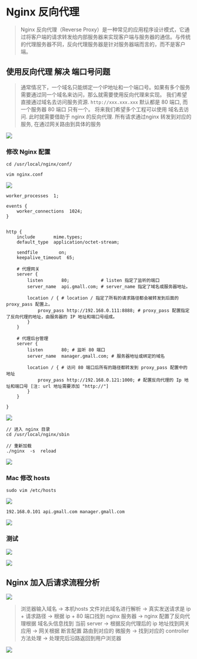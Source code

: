 # Nginx 反向代理

> Nginx 反向代理（Reverse Proxy）是一种常见的应用程序设计模式，它通过将客户端的请求转发给内部服务器来实现客户端与服务器的通信。与传统的代理服务器不同，反向代理服务器是针对服务器端而言的，而不是客户端。

## 使用反向代理 解决 端口号问题

> 通常情况下，一个域名只能绑定一个IP地址和一个端口号。如果有多个服务需要通过同一个域名来访问，那么就需要使用反向代理来实现。
> 我们希望直接通过域名去访问服务资源. `http://xxx.xxx.xxx` 默认都是 80 端口, 而一个服务器 80 端口 只有一个。
> 将来我们希望多个工程可以使用 域名去访问. 此时就需要借助于 nginx 的反向代理. 所有请求通过nginx 转发到对应的服务, 在通过网关路由到具体的服务

![](https://oss.yiki.tech/img/202304270836987.png)

### 修改 Nginx 配置

```shell
cd /usr/local/nginx/conf/

vim nginx.conf
```

![](https://oss.yiki.tech/img/202304270840624.png)

```shell
worker_processes  1;

events {
    worker_connections  1024;
}


http {
    include       mime.types;
    default_type  application/octet-stream;

    sendfile        on;
    keepalive_timeout  65;

    # 代理网关
    server {
        listen       80;            # listen 指定了监听的端口
        server_name  api.gmall.com; # server_name 指定了域名或服务器地址。

        location / { # location / 指定了所有的请求路径都会被转发到后面的 proxy_pass 配置上。
            proxy_pass http://192.168.0.111:8888; # proxy_pass 配置指定了反向代理的地址，由服务器的 IP 地址和端口号组成。
        }
    }

    # 代理后台管理
    server {
        listen       80; # 监听 80 端口
        server_name  manager.gmall.com; # 服务器地址或绑定的域名

        location / { # 访问 80 端口后所有的路径都转发到 proxy_pass 配置中的地址
            proxy_pass http://192.168.0.121:1000; # 配置反向代理的 Ip 地址和端口号 [注: url 地址需要添加 "http://"]
        }
    }

}
```

![](https://oss.yiki.tech/img/202304270841300.png)

```shell
// 进入 nginx 目录
cd /usr/local/nginx/sbin

// 重新加载
./nginx  -s  reload
```

![](https://oss.yiki.tech/img/202304270842587.png)

### Mac 修改 hosts

```shell
sudo vim /etc/hosts
```

![](https://oss.yiki.tech/img/202304270845433.png)

```shell
192.168.0.101 api.gmall.com manager.gmall.com
```

![](https://oss.yiki.tech/img/202304270845950.png)

### 测试

![](https://oss.yiki.tech/img/202304270846788.png)

![](https://oss.yiki.tech/img/202304270848327.png)

## Nginx 加入后请求流程分析

![](https://oss.yiki.tech/img/202304270851042.png)

> 浏览器输入域名 -> 本机hosts 文件对此域名进行解析 -> 真实发送请求是 ip + 请求路径 -> 根据 ip + 80 端口找到 nginx 服务器 -> nginx 配置了反向代理根据 域名头信息找到 当前 server -> 根据反向代理后的  ip 地址找到网关应用 -> 网关根据 断言配置 路由到对应的 微服务 -> 找到对应的 controller 方法处理 -> 处理完后沿路返回到用户浏览器

![](https://oss.yiki.tech/img/202304270852041.png)